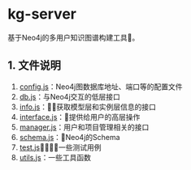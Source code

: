 # kg-server
基于Neo4j的多用户知识图谱构建工具。

## 1. 文件说明
1. [config.js](config.js)：Neo4j图数据库地址、端口等的配置文件
2. [db.js](db.js)：与Neo4j交互的低层接口
3. [info.js](info.js)：获取模型层和实例层信息的接口
4. [interface.js](interface.js)：提供给用户的高层操作
5. [manager.js](manager.js)：用户和项目管理相关的接口
6. [schema.js](schema.js)：Neo4j的Schema
7. [test.js](test.js)：一些测试用例
8. [utils.js](utils.js)：一些工具函数


